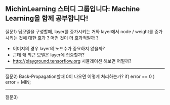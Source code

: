 ## MichinLearning 스터디 그룹입니다: Machine Learning을 함께 공부합니다!

질문1) 딥모델을 구성할때, layer를 증가시키는 거와 layer에서 node / weight를 증가시키는 것에 대한 효과 ?
어떤 것이 더 효과적일까 ?
   - 이미지의 경우 layer의 노드수가 중요하지 않을까?
   - 근데 왜 최근 모델은 layer에 집중할까?
   - http://playground.tensorflow.org 시뮬레이션 해보면 어떨까?
   
*  *  *

질문2) Back-Propagation할때 0이 나오면 어떻게 처리하는가?
       if( error == 0 ) error = MIN;

*  *  *

질문3)
